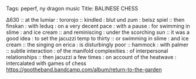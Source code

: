 Tags: peperf, ny dragon music
Title: BALINESE CHESS 
  
∆630 :: at the lumiar : tororojo :: kindled : blut und zum : beisz spiel :: then finskan : with leduq : on a very decent pace : with a pause : for swimming in slime : and ice cream :: and reminiscing : under the scorching sun :: it was a good idea : to set the jacuzzi temp to thirty :: or swimming in slime : and ice cream :: the singing on erica : is disturbingly poor :: hammock : with palmer :: subtle interaction : of the manifold complexities : of interpersonal relationships :: then jacuzzi a few times : on account of the heatwave : intercalated with games of chess
<https://gootheband.bandcamp.com/album/return-to-the-garden>  
